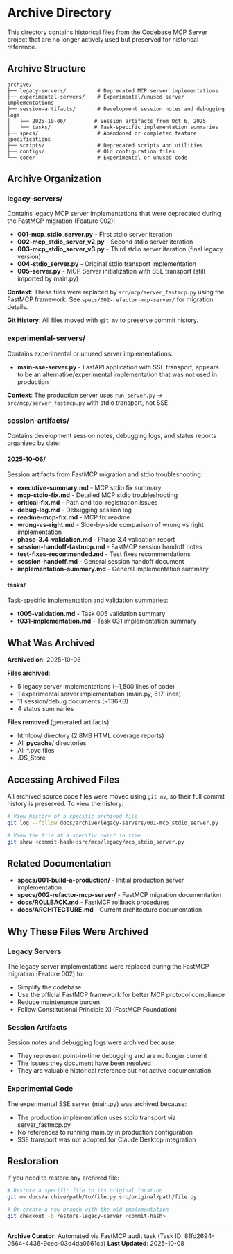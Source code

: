 # Archive Directory

This directory contains historical files from the Codebase MCP Server project that are no longer actively used but preserved for historical reference.

## Archive Structure

```
archive/
├── legacy-servers/          # Deprecated MCP server implementations
├── experimental-servers/    # Experimental/unused server implementations
├── session-artifacts/       # Development session notes and debugging logs
│   ├── 2025-10-06/         # Session artifacts from Oct 6, 2025
│   └── tasks/              # Task-specific implementation summaries
├── specs/                   # Abandoned or completed feature specifications
├── scripts/                 # Deprecated scripts and utilities
├── configs/                 # Old configuration files
└── code/                    # Experimental or unused code

```

## Archive Organization

### legacy-servers/

Contains legacy MCP server implementations that were deprecated during the FastMCP migration (Feature 002):

- **001-mcp_stdio_server.py** - First stdio server iteration
- **002-mcp_stdio_server_v2.py** - Second stdio server iteration
- **003-mcp_stdio_server_v3.py** - Third stdio server iteration (final legacy version)
- **004-stdio_server.py** - Original stdio transport implementation
- **005-server.py** - MCP Server initialization with SSE transport (still imported by main.py)

**Context**: These files were replaced by `src/mcp/server_fastmcp.py` using the FastMCP framework. See `specs/002-refactor-mcp-server/` for migration details.

**Git History**: All files moved with `git mv` to preserve commit history.

### experimental-servers/

Contains experimental or unused server implementations:

- **main-sse-server.py** - FastAPI application with SSE transport, appears to be an alternative/experimental implementation that was not used in production

**Context**: The production server uses `run_server.py` → `src/mcp/server_fastmcp.py` with stdio transport, not SSE.

### session-artifacts/

Contains development session notes, debugging logs, and status reports organized by date:

#### 2025-10-06/

Session artifacts from FastMCP migration and stdio troubleshooting:

- **executive-summary.md** - MCP stdio fix summary
- **mcp-stdio-fix.md** - Detailed MCP stdio troubleshooting
- **critical-fix.md** - Path and tool registration issues
- **debug-log.md** - Debugging session log
- **readme-mcp-fix.md** - MCP fix readme
- **wrong-vs-right.md** - Side-by-side comparison of wrong vs right implementation
- **phase-3.4-validation.md** - Phase 3.4 validation report
- **session-handoff-fastmcp.md** - FastMCP session handoff notes
- **test-fixes-recommended.md** - Test fixes recommendations
- **session-handoff.md** - General session handoff document
- **implementation-summary.md** - General implementation summary

#### tasks/

Task-specific implementation and validation summaries:

- **t005-validation.md** - Task 005 validation summary
- **t031-implementation.md** - Task 031 implementation summary

## What Was Archived

**Archived on**: 2025-10-08

**Files archived**:
- 5 legacy server implementations (~1,500 lines of code)
- 1 experimental server implementation (main.py, 517 lines)
- 11 session/debug documents (~136KB)
- 4 status summaries

**Files removed** (generated artifacts):
- htmlcov/ directory (2.8MB HTML coverage reports)
- All __pycache__/ directories
- All *.pyc files
- .DS_Store

## Accessing Archived Files

All archived source code files were moved using `git mv`, so their full commit history is preserved. To view the history:

```bash
# View history of a specific archived file
git log --follow docs/archive/legacy-servers/001-mcp_stdio_server.py

# View the file at a specific point in time
git show <commit-hash>:src/mcp/legacy/mcp_stdio_server.py
```

## Related Documentation

- **specs/001-build-a-production/** - Initial production server implementation
- **specs/002-refactor-mcp-server/** - FastMCP migration documentation
- **docs/ROLLBACK.md** - FastMCP rollback procedures
- **docs/ARCHITECTURE.md** - Current architecture documentation

## Why These Files Were Archived

### Legacy Servers

The legacy server implementations were replaced during the FastMCP migration (Feature 002) to:
- Simplify the codebase
- Use the official FastMCP framework for better MCP protocol compliance
- Reduce maintenance burden
- Follow Constitutional Principle XI (FastMCP Foundation)

### Session Artifacts

Session notes and debugging logs were archived because:
- They represent point-in-time debugging and are no longer current
- The issues they document have been resolved
- They are valuable historical reference but not active documentation

### Experimental Code

The experimental SSE server (main.py) was archived because:
- The production implementation uses stdio transport via server_fastmcp.py
- No references to running main.py in production configuration
- SSE transport was not adopted for Claude Desktop integration

## Restoration

If you need to restore any archived file:

```bash
# Restore a specific file to its original location
git mv docs/archive/path/to/file.py src/original/path/file.py

# Or create a new branch with the old implementation
git checkout -b restore-legacy-server <commit-hash>
```

---

**Archive Curator**: Automated via FastMCP audit task (Task ID: 81fd2694-0564-4436-9cec-03d4da0661ca)
**Last Updated**: 2025-10-08
